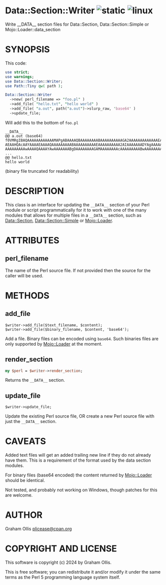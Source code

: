 # Data::Section::Writer ![static](https://github.com/uperl/Data-Section-Writer/workflows/static/badge.svg) ![linux](https://github.com/uperl/Data-Section-Writer/workflows/linux/badge.svg)

Write \_\_DATA\_\_ section files for Data::Section, Data::Section::Simple or Mojo::Loader::data\_section

# SYNOPSIS

This code:

```perl
use strict;
use warnings;
use Data::Section::Writer;
use Path::Tiny qw( path );

Data::Section::Writer
  ->new( perl_filename => "foo.pl" )
  ->add_file( "hello.txt", "hello world" )
  ->add_file( "a.out", path("a.out")->slurp_raw, 'base64' )
  ->update_file;
```

Will add this to the bottom of `foo.pl`

```
__DATA__
@@ a.out (base64)
f0VMRgIBAQAAAAAAAAAAAAMAPgABAAAAQBAAAAAAAABAAAAAAAAAAGA2AAAAAAAAAAAAAEAAOAAN
AEAAHQAcAAYAAAAEAAAAQAAAAAAAAABAAAAAAAAAAEAAAAAAAAAA2AIAAAAAAADYAgAAAAAAAAgA
AAAAAAAAAwAAAAQAAAAYAwAAAAAAABgDAAAAAAAAGAMAAAAAAAAcAAAAAAAAABwAAAAAAAAAAQAA
...
@@ hello.txt
hello world
```

(binary file truncated for readability)

# DESCRIPTION

This class is an interface for updating the `__DATA__` section of your Perl module or script programmatically
for it to work with one of the many modules that allows for multiple files in a `__DATA__` section, such as
[Data::Section](https://metacpan.org/pod/Data::Section), [Data::Section::Simple](https://metacpan.org/pod/Data::Section::Simple) or [Mojo::Loader](https://metacpan.org/pod/Mojo::Loader).

# ATTRIBUTES

## perl\_filename

The name of the Perl source file.  If not provided then the source for the caller will be used. 

# METHODS

## add\_file

```
$writer->add_file($text_filename, $content);
$writer->add_file($binary_filename, $content, 'base64');
```

Add a file.  Binary files can be encoded using `base64`.  Such binaries files are
only supported by [Mojo::Loader](https://metacpan.org/pod/Mojo::Loader) at the moment.

## render\_section

```perl
my $perl = $writer->render_section;
```

Returns the `__DATA__` section.

## update\_file

```
$writer->update_file;
```

Update the existing Perl source file, OR create a new Perl source file with just the `__DATA__` section.

# CAVEATS

Added text files will get an added trailing new line if they do not already have
them.  This is a requirement of the format used by the data section modules.

For binary files (base64 encoded) the content returned by [Mojo::Loader](https://metacpan.org/pod/Mojo::Loader) should
be identical.

Not tested, and probably not working on Windows, though patches for this are welcome.

# AUTHOR

Graham Ollis <plicease@cpan.org>

# COPYRIGHT AND LICENSE

This software is copyright (c) 2024 by Graham Ollis.

This is free software; you can redistribute it and/or modify it under
the same terms as the Perl 5 programming language system itself.
